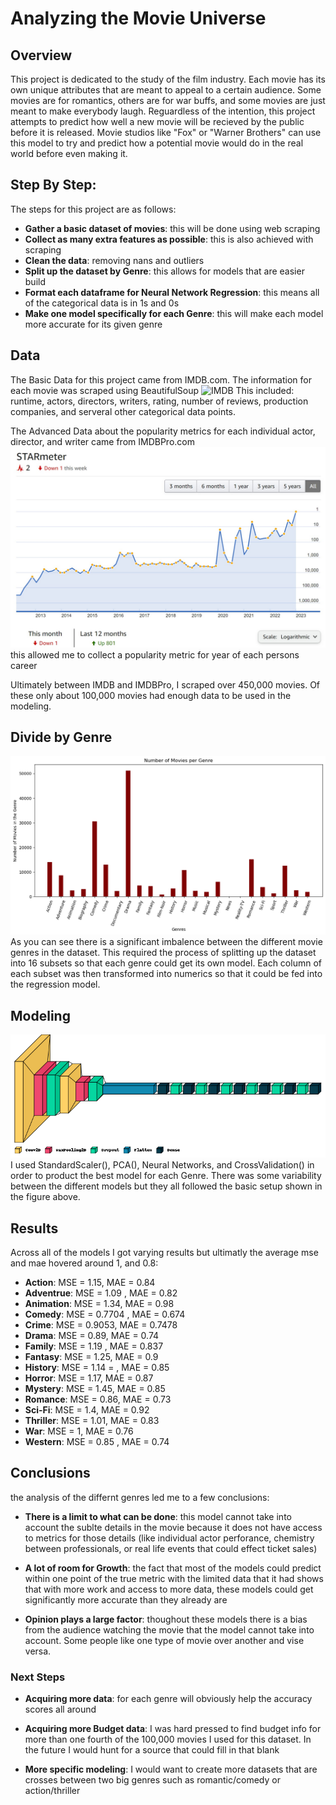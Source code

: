 
# Analyzing the Movie Universe

## Overview

This project is dedicated to the study of the film industry. Each movie has its own unique attributes that are meant to appeal to a certain audience. Some movies are for romantics, others are for war buffs, and some movies are just meant to make everybody laugh. Reguardless of the intention, this project attempts to predict how well a new movie will be recieved by the public before it is released. Movie studios like "Fox" or "Warner Brothers" can use this model to try and predict how a potential movie would do in the real world before even making it.

## Step By Step:
The steps for this project are as follows:
- **Gather a basic dataset of movies**: this will be done using web scraping
- **Collect as many extra features as possible**: this is also achieved with scraping
- **Clean the data**: removing nans and outliers
- **Split up the dataset by Genre**: this allows for models that are easier build
- **Format each dataframe for Neural Network Regression**: this means all of the categorical data is in 1s and 0s
- **Make one model specifically for each Genre**: this will make each model more accurate for its given genre

## Data

The Basic Data for this project came from IMDB.com. The information for each movie was scraped using BeautifulSoup
![IMDB]('https://static.amazon.jobs/teams/53/images/IMDb_Header_Page.jpg?1501027252')
This included: runtime, actors, directors, writers, rating, number of reviews, production companies, and serveral other categorical data points.

The Advanced Data about the popularity metrics for each individual actor, director, and writer came from IMDBPro.com
![IMDBPro](./images/imdbpro.jpg)
this allowed me to collect a popularity metric for year of each persons career

Ultimately between IMDB and IMDBPro, I scraped over 450,000 movies. Of these only about 100,000 movies had enough data to be used in the modeling.

## Divide by Genre

![genre_bar](./images/genre_bar.png)
As you can see there is a significant imbalence between the different movie genres in the dataset. This required the process of splitting up the dataset into 16 subsets so that each genre could get its own model. Each column of each subset was then transformed into numerics so that it could be fed into the regression model.

## Modeling

![nn_model](./images/nn_model.png)
I used StandardScaler(), PCA(), Neural Networks, and CrossValidation() in order to product the best model for each Genre. There was some variability between the different models but they all followed the basic setup shown in the figure above.


## Results

Across all of the models I got varying results but ultimatly the average mse and mae hovered around 1, and 0.8:

- **Action**: MSE = 1.15, MAE = 0.84
- **Adventrue**: MSE = 1.09 , MAE = 0.82
- **Animation**: MSE = 1.34, MAE = 0.98
- **Comedy**: MSE = 0.7704 , MAE = 0.674
- **Crime**: MSE = 0.9053, MAE = 0.7478
- **Drama**: MSE = 0.89, MAE = 0.74
- **Family**: MSE = 1.19 , MAE = 0.837
- **Fantasy**: MSE = 1.25, MAE = 0.9
- **History**: MSE = 1.14 = , MAE = 0.85
- **Horror**: MSE = 1.17, MAE = 0.87
- **Mystery**: MSE = 1.45, MAE = 0.85
- **Romance**: MSE = 0.86, MAE = 0.73
- **Sci-Fi**: MSE = 1.4, MAE = 0.92
- **Thriller**: MSE = 1.01, MAE = 0.83
- **War**: MSE = 1, MAE = 0.76
- **Western**: MSE = 0.85 , MAE = 0.74

## Conclusions

the analysis of the differnt genres led me to a few conclusions:

- **There is a limit to what can be done**: this model cannot take into account the sublte details in the movie because it does not have access to metrics for those details (like individual actor perforance, chemistry between professionals, or real life events that could effect ticket sales)

- **A lot of room for Growth**: the fact that most of the models could predict within one point of the true metric with the limited data that it had shows that with more work and access to more data, these models could get significantly more accurate than they already are

- **Opinion plays a large factor**: thoughout these models there is a bias from the audience watching the movie that the model cannot take into account. Some people like one type of movie over another and vise versa.

### Next Steps

- **Acquiring more data**: for each genre will obviously help the accuracy scores all around

- **Acquiring more Budget data**: I was hard pressed to find budget info for more than one fourth of the 100,000 movies I used for this dataset. In the future I would hunt for a source that could fill in that blank

- **More specific modeling**: I would want to create more datasets that are crosses between two big genres such as romantic/comedy or action/thriller

